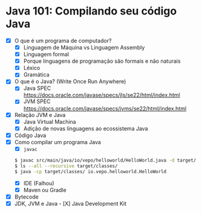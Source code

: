 # Java 101: Compilando seu código Java

- [X] O que é um programa de computador?
  - [X] Linguagem de Máquina vs Linguagem Assembly
  - [X] Linguagem formal
  - [X] Porque linguagens de programação são formais e não naturais
  - [X] Léxico
  - [X] Gramática
- [X] O que é o Java? (Write Once Run Anywhere)
  - [X] Java SPEC https://docs.oracle.com/javase/specs/jls/se22/html/index.html
  - [X] JVM  SPEC https://docs.oracle.com/javase/specs/jvms/se22/html/index.html
- [X] Relação JVM e Java
  - [X] Java Virtual Machina
  - [X] Adição de novas linguagens ao ecossistema Java
- [X] Código Java
- [X] Como compilar um programa Java
  - [X] `javac`
  ```bash
  $ javac src/main/java/io/vepo/helloworld/HelloWorld.java -d target/classes
  $ ls --all --recursive target/classes/
  $ java -cp target/classes/ io.vepo.helloworld.HelloWorld
  ```
  - [X] IDE (Falhou)
  - [X] Maven ou Gradle

- [X] Bytecode
- [X] JDK, JVM e Java
      - [X] Java Development Kit
